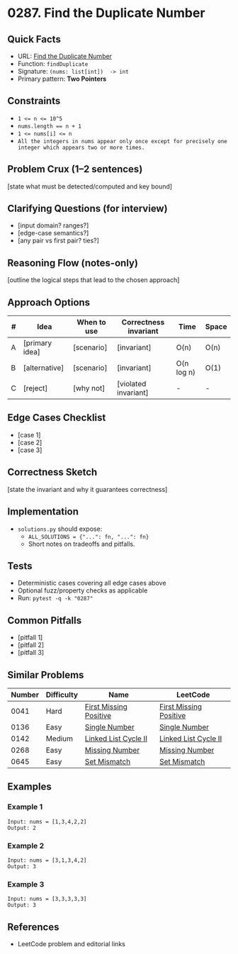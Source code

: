 # 0287. Find the Duplicate Number

## Quick Facts

- URL: [Find the Duplicate Number](https://leetcode.com/problems/find-the-duplicate-number/)
- Function: `findDuplicate`
- Signature: `(nums: list[int])  -> int`
- Primary pattern: **Two Pointers**

## Constraints

- `1 <= n <= 10^5`
- `nums.length == n + 1`
- `1 <= nums[i] <= n`
- `All the integers in nums appear only once except for precisely one integer which appears two or more times.`

## Problem Crux (1–2 sentences)

[state what must be detected/computed and key bound]

## Clarifying Questions (for interview)

- [input domain? ranges?]
- [edge-case semantics?]
- [any pair vs first pair? ties?]

## Reasoning Flow (notes-only)

[outline the logical steps that lead to the chosen approach]

## Approach Options

| #   | Idea           | When to use | Correctness invariant | Time       | Space |
| --- | -------------- | ----------- | --------------------- | ---------- | ----- |
| A   | [primary idea] | [scenario]  | [invariant]           | O(n)       | O(n)  |
| B   | [alternative]  | [scenario]  | [invariant]           | O(n log n) | O(1)  |
| C   | [reject]       | [why not]   | [violated invariant]  | -          | -     |

## Edge Cases Checklist

- [case 1]
- [case 2]
- [case 3]

## Correctness Sketch

[state the invariant and why it guarantees correctness]

## Implementation

- `solutions.py` should expose:
    - `ALL_SOLUTIONS = {"...": fn, "...": fn}`
    - Short notes on tradeoffs and pitfalls.

## Tests

- Deterministic cases covering all edge cases above
- Optional fuzz/property checks as applicable
- Run: `pytest -q -k "0287"`

## Common Pitfalls

- [pitfall 1]
- [pitfall 2]
- [pitfall 3]

## Similar Problems

| Number | Difficulty | Name                                                               | LeetCode                                                                        |
| ------ | ---------- | ------------------------------------------------------------------ | ------------------------------------------------------------------------------- |
| 0041   | Hard       | [First Missing Positive](../0041-first-missing-positive/readme.md) | [First Missing Positive](https://leetcode.com/problems/first-missing-positive/) |
| 0136   | Easy       | [Single Number](../0136-single-number/readme.md)                   | [Single Number](https://leetcode.com/problems/single-number/)                   |
| 0142   | Medium     | [Linked List Cycle II](../0142-linked-list-cycle-ii/readme.md)     | [Linked List Cycle II](https://leetcode.com/problems/linked-list-cycle-ii/)     |
| 0268   | Easy       | [Missing Number](../0268-missing-number/readme.md)                 | [Missing Number](https://leetcode.com/problems/missing-number/)                 |
| 0645   | Easy       | [Set Mismatch](../0645-set-mismatch/readme.md)                     | [Set Mismatch](https://leetcode.com/problems/set-mismatch/)                     |

## Examples

### Example 1

```text
Input: nums = [1,3,4,2,2]
Output: 2
```

### Example 2

```text
Input: nums = [3,1,3,4,2]
Output: 3
```

### Example 3

```text
Input: nums = [3,3,3,3,3]
Output: 3
```

## References

- LeetCode problem and editorial links

